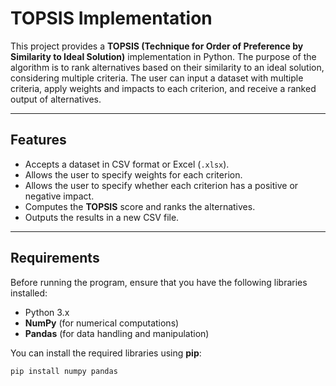 # TOPSIS Implementation

This project provides a **TOPSIS (Technique for Order of Preference by Similarity to Ideal Solution)** implementation in Python. The purpose of the algorithm is to rank alternatives based on their similarity to an ideal solution, considering multiple criteria. The user can input a dataset with multiple criteria, apply weights and impacts to each criterion, and receive a ranked output of alternatives.

---

## Features

- Accepts a dataset in CSV format or Excel (`.xlsx`).
- Allows the user to specify weights for each criterion.
- Allows the user to specify whether each criterion has a positive or negative impact.
- Computes the **TOPSIS** score and ranks the alternatives.
- Outputs the results in a new CSV file.

---

## Requirements

Before running the program, ensure that you have the following libraries installed:

- Python 3.x
- **NumPy** (for numerical computations)
- **Pandas** (for data handling and manipulation)

You can install the required libraries using **pip**:

```bash
pip install numpy pandas
